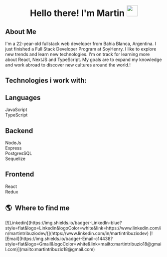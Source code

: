 <h1 align="center">Hello there! I'm Martin  <img src="https://cdn.jsdelivr.net/gh/Th3Wall/assets-cdn/PersonalGithubReadme/HandGreet.gif" width="35px" /></h1>

## About Me 

I'm a 22-year-old  fullstack web developer from Bahia Blanca, Argentina. I just finished a Full Stack Developer Program at SoyHenry. 
I like to explore new trends and learn new technologies.
I'm on track for learning more about React, NextJS and TypeScript.
My goals are to expand my knowledge and work abroad to discover new cultures around the world.!

## Technologies i work with:

## Languages
JavaScript</br>
TypeScript

## Backend
NodeJs</br>
Express</br>
PostgresSQL</br>
Sequelize

## Frontend
React</br>
Redux

<h2>🌎 &nbsp;Where to find me</h2>
[![Linkedin](https://img.shields.io/badge/-LinkedIn-blue?style=flat&logo=Linkedin&logoColor=white&link=https://www.linkedin.com/in/martintribuziodev/)](https://www.linkedin.com/in/martintribuziodev)
[![Email](https://img.shields.io/badge/-Email-c14438?style=flat&logo=Gmail&logoColor=white&link=mailto:martintribuzio18@gmail.com)](mailto:martintribuzio18@gmail.com)

<!--
**Martintribuzio/Martintribuzio** is a ✨ _special_ ✨ repository because its `README.md` (this file) appears on your GitHub profile.
Here are some ideas to get you started:
- 🔭 I’m currently working on ...
- 🌱 I’m currently learning ...
- 👯 I’m looking to collaborate on ...
- 🤔 I’m looking for help with ...
- 💬 Ask me about ...
- 📫 How to reach me: ...
- 😄 Pronouns: ...
- ⚡ Fun fact: ...
-->
